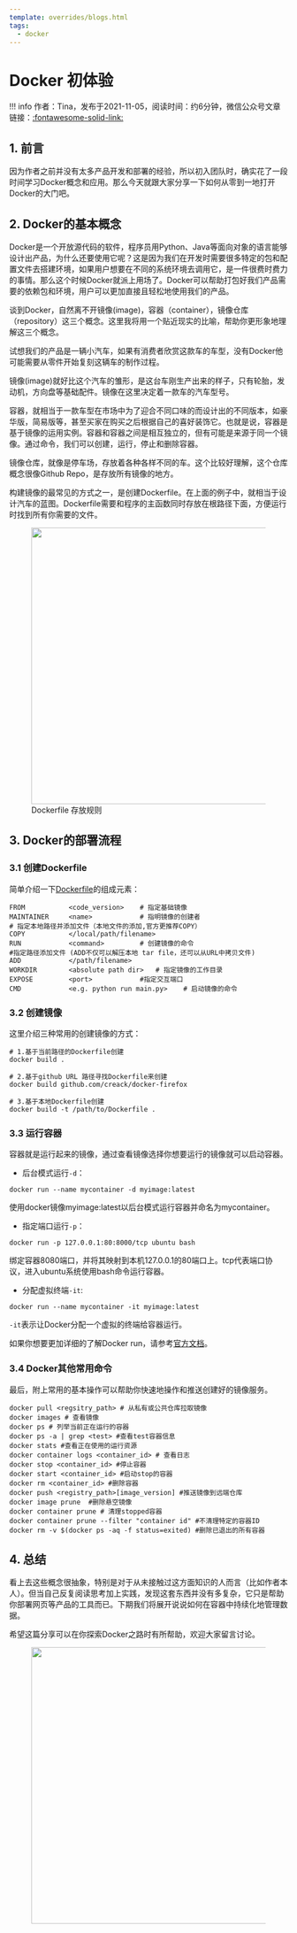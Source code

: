 ```yaml
---
template: overrides/blogs.html
tags:
  - docker
---
```


# Docker 初体验

!!! info
    作者：Tina，发布于2021-11-05，阅读时间：约6分钟，微信公众号文章链接：[:fontawesome-solid-link:]()

## 1. 前言

因为作者之前并没有太多产品开发和部署的经验，所以初入团队时，确实花了一段时间学习Docker概念和应用。那么今天就跟大家分享一下如何从零到一地打开Docker的大门吧。

## 2. Docker的基本概念

Docker是一个开放源代码的软件，程序员用Python、Java等面向对象的语言能够设计出产品，为什么还要使用它呢？这是因为我们在开发时需要很多特定的包和配置文件去搭建环境，如果用户想要在不同的系统环境去调用它，是一件很费时费力的事情。那么这个时候Docker就派上用场了。Docker可以帮助打包好我们产品需要的依赖包和环境，用户可以更加直接且轻松地使用我们的产品。

谈到Docker，自然离不开镜像(image)，容器（container），镜像仓库（repository）这三个概念。这里我将用一个贴近现实的比喻，帮助你更形象地理解这三个概念。

试想我们的产品是一辆小汽车，如果有消费者欣赏这款车的车型，没有Docker他可能需要从零件开始复刻这辆车的制作过程。

镜像(image)就好比这个汽车的雏形，是这台车刚生产出来的样子，只有轮胎，发动机，方向盘等基础配件。镜像在这里决定着一款车的汽车型号。

容器，就相当于一款车型在市场中为了迎合不同口味的而设计出的不同版本，如豪华版，简易版等，甚至买家在购买之后根据自己的喜好装饰它。也就是说，容器是基于镜像的运用实例。容器和容器之间是相互独立的，但有可能是来源于同一个镜像。通过命令，我们可以创建，运行，停止和删除容器。

镜像仓库，就像是停车场，存放着各种各样不同的车。这个比较好理解，这个仓库概念很像Github Repo，是存放所有镜像的地方。

构建镜像的最常见的方式之一，是创建Dockerfile。在上面的例子中，就相当于设计汽车的蓝图。Dockerfile需要和程序的主函数同时存放在根路径下面，方便运行时找到所有你需要的文件。

<figure>
  <img src="https://cdn.jsdelivr.net/gh/BulletTech2021/Pics/img/Dockerfile.png" width="500" />
  <figcaption>Dockerfile 存放规则 </figcaption>
</figure>


## 3. Docker的部署流程

### 3.1 创建Dockerfile

简单介绍一下[Dockerfile](https://docs.docker.com/engine/reference/builder/ "Dockerfile")的组成元素：
```Docker
FROM           <code_version>    # 指定基础镜像
MAINTAINER     <name>            # 指明镜像的创建者
# 指定本地路径并添加文件（本地文件的添加,官方更推荐COPY）
COPY           </local/path/filename>  
RUN            <command>         # 创建镜像的命令
#指定路径添加文件 (ADD不仅可以解压本地 tar file，还可以从URL中拷贝文件)
ADD            </path/filename>  
WORKDIR        <absolute path dir>   # 指定镜像的工作目录
EXPOSE         <port>            #指定交互端口    
CMD            <e.g. python run main.py>    # 启动镜像的命令
```

### 3.2 创建镜像

这里介绍三种常用的创建镜像的方式：

```Docker
# 1.基于当前路径的Dockerfile创建
docker build .  

# 2.基于github URL 路径寻找Dockerfile来创建
docker build github.com/creack/docker-firefox

# 3.基于本地Dockerfile创建
docker build -t /path/to/Dockerfile .
```

### 3.3 运行容器

容器就是运行起来的镜像，通过查看镜像选择你想要运行的镜像就可以启动容器。

- 后台模式运行`-d`：
```Docker
docker run --name mycontainer -d myimage:latest  
```
使用docker镜像myimage:latest以后台模式运行容器并命名为mycontainer。

- 指定端口运行`-p`：
```Docker
docker run -p 127.0.0.1:80:8000/tcp ubuntu bash
```
绑定容器8080端口，并将其映射到本机127.0.0.1的80端口上。tcp代表端口协议，进入ubuntu系统使用bash命令运行容器。

- 分配虚拟终端`-it`:
```Docker
docker run --name mycontainer -it myimage:latest
```
`-it`表示让Docker分配一个虚拟的终端给容器运行。

如果你想要更加详细的了解Docker run，请参考[官方文档](https://docs.docker.com/engine/reference/run/ "Docker run refernce")。

### 3.4 Docker其他常用命令

最后，附上常用的基本操作可以帮助你快速地操作和推送创建好的镜像服务。

```Docker
docker pull <regsitry_path> # 从私有或公共仓库拉取镜像
docker images # 查看镜像
docker ps # 列举当前正在运行的容器
docker ps -a | grep <test> #查看test容器信息
docker stats #查看正在使用的运行资源
docker container logs <container_id> # 查看日志
docker stop <container_id> #停止容器
docker start <container_id> #启动stop的容器
docker rm <container_id> #删除容器
docker push <registry_path>[image_version] #推送镜像到远端仓库
docker image prune  #删除悬空镜像
docker container prune # 清理stopped容器
docker container prune --filter "container id" #不清理特定的容器ID
docker rm -v $(docker ps -aq -f status=exited) #删除已退出的所有容器
```

## 4. 总结

看上去这些概念很抽象，特别是对于从未接触过这方面知识的人而言（比如作者本人）。但当自己反复阅读思考加上实践，发现这套东西并没有多复杂，它只是帮助你部署网页等产品的工具而已。下期我们将展开说说如何在容器中持续化地管理数据。

希望这篇分享可以在你探索Docker之路时有所帮助，欢迎大家留言讨论。

<figure>
  <img src="https://cdn.jsdelivr.net/gh/BulletTech2021/Pics/2021-6-14/1623639526512-1080P%20(Full%20HD)%20-%20Tail%20Pic.png" width="500" />
</figure>
